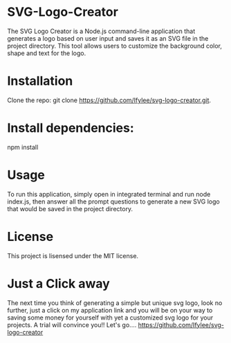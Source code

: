 # SVG-Logo-Creator

The SVG Logo Creator is a Node.js command-line application that generates a logo based on user input and saves it as an SVG file in the project directory. This tool allows users to customize the background color, shape and text for the logo.

# Installation

Clone the repo: git clone https://github.com/Ifylee/svg-logo-creator.git.

# Install dependencies: 
npm install 

# Usage
To run this application, simply open in integrated terminal and run node index.js, then answer all the prompt questions to generate a new SVG logo that would be saved in the project directory.

# License
This project is lisensed under the MIT license.

# Just a Click away
The next time you think of generating a simple but unique svg logo, look no further, just a click  on my application link and you will be on your way to saving some money for yourself with yet a customized svg logo for your projects. A trial will convince you!! Let's go....
https://github.com/Ifylee/svg-logo-creator

